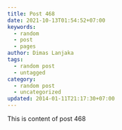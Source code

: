 ```yaml
---
title: Post 468
date: 2021-10-13T01:54:52+07:00
keywords:
  - random
  - post
  - pages
author: Dimas Lanjaka
tags:
  - random post
  - untagged
category:
  - random post
  - uncategorized
updated: 2014-01-11T21:17:30+07:00
---
```

This is content of post 468